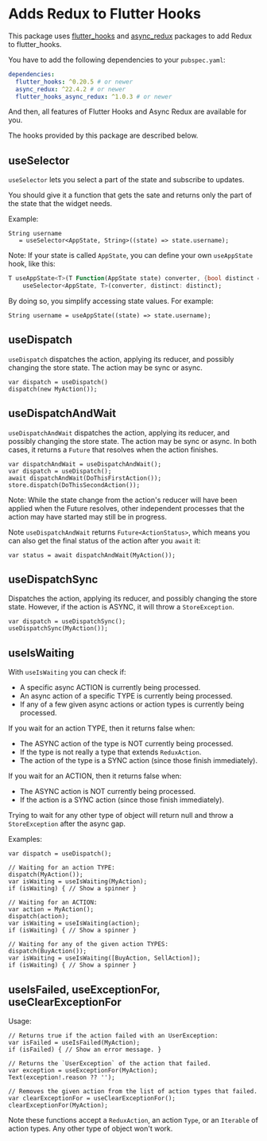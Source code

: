 # Adds Redux to Flutter Hooks

This package uses
[flutter_hooks](https://pub.dev/packages/flutter_hooks)
and [async_redux](https://pub.dev/packages/async_redux) packages
to add Redux to flutter_hooks.

You have to add the following dependencies to your `pubspec.yaml`:

```yaml
dependencies:
  flutter_hooks: ^0.20.5 # or newer
  async_redux: ^22.4.2 # or newer
  flutter_hooks_async_redux: ^1.0.3 # or newer 
```

And then, all features of Flutter Hooks and Async Redux are available for you.

The hooks provided by this package are described below.

## useSelector

`useSelector` lets you select a part of the state and subscribe to updates.

You should give it a function that gets the sate and returns only the part of the state that the
widget needs.

Example:

```
String username 
   = useSelector<AppState, String>((state) => state.username);
```

Note: If your state is called `AppState`, you can define your own `useAppState` hook,
like this:

```dart
T useAppState<T>(T Function(AppState state) converter, {bool distinct = true}) =>
    useSelector<AppState, T>(converter, distinct: distinct);
```

By doing so, you simplify accessing state values. For example:

```
String username = useAppState((state) => state.username);
```

## useDispatch

`useDispatch` dispatches the action, applying its reducer, and possibly changing the store state.
The action may be sync or async.

```
var dispatch = useDispatch()
dispatch(new MyAction());
```

## useDispatchAndWait

`useDispatchAndWait` dispatches the action, applying its reducer, and possibly changing the store
state. The action may be sync or async. In both cases, it returns a `Future` that resolves when
the action finishes.

```
var dispatchAndWait = useDispatchAndWait();
var dispatch = useDispatch();
await dispatchAndWait(DoThisFirstAction());
store.dispatch(DoThisSecondAction());
```

Note: While the state change from the action's reducer will have been applied when the
Future resolves, other independent processes that the action may have started may still
be in progress.

Note `useDispatchAndWait` returns `Future<ActionStatus>`,
which means you can also get the final status of the action after you `await` it:

```
var status = await dispatchAndWait(MyAction());
```

## useDispatchSync

Dispatches the action, applying its reducer, and possibly changing the store state.
However, if the action is ASYNC, it will throw a `StoreException`.

```
var dispatch = useDispatchSync();
useDispatchSync(MyAction());
```

## useIsWaiting

With `useIsWaiting` you can check if:

* A specific async ACTION is currently being processed.
* An async action of a specific TYPE is currently being processed.
* If any of a few given async actions or action types is currently being processed.

If you wait for an action TYPE, then it returns false when:

- The ASYNC action of the type is NOT currently being processed.
- If the type is not really a type that extends `ReduxAction`.
- The action of the type is a SYNC action (since those finish immediately).

If you wait for an ACTION, then it returns false when:

- The ASYNC action is NOT currently being processed.
- If the action is a SYNC action (since those finish immediately).

Trying to wait for any other type of object will return null and throw
a `StoreException` after the async gap.

Examples:

```
var dispatch = useDispatch();

// Waiting for an action TYPE:
dispatch(MyAction());
var isWaiting = useIsWaiting(MyAction);
if (isWaiting) { // Show a spinner }

// Waiting for an ACTION:
var action = MyAction();
dispatch(action);
var isWaiting = useIsWaiting(action);
if (isWaiting) { // Show a spinner }

// Waiting for any of the given action TYPES:
dispatch(BuyAction());
var isWaiting = useIsWaiting([BuyAction, SellAction]);
if (isWaiting) { // Show a spinner }
```

## useIsFailed, useExceptionFor, useClearExceptionFor

Usage:

```
// Returns true if the action failed with an UserException:
var isFailed = useIsFailed(MyAction);
if (isFailed) { // Show an error message. }

// Returns the `UserException` of the action that failed.
var exception = useExceptionFor(MyAction);
Text(exception!.reason ?? '');

// Removes the given action from the list of action types that failed.
var clearExceptionFor = useClearExceptionFor(); 
clearExceptionFor(MyAction);
```

Note these functions accept a `ReduxAction`, an action `Type`, or
an `Iterable` of action types. Any other type of object won't work.
